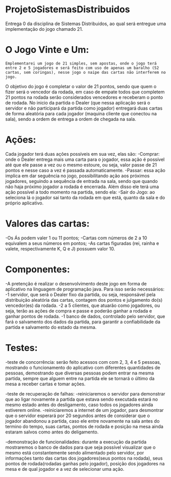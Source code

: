 # ProjetoSistemasDistribuidos
Entrega 0 da disciplina de Sistemas Distribuidos, ao qual será entregue uma implementação do jogo chamado 21.

# O Jogo Vinte e Um:
	Emplementarei um jogo de 21 simples, sem apostas, onde o jogo terá entre 2 e 5 jogadores e será feito com uso de apenas um baralho (52 cartas, sem coringas), nesse jogo o naipe das cartas não interferem no jogo.
   O objetivo do jogo é completar o valor de 21 pontos, sendo que quem o fizer será o vencedor da rodada, em caso de empate todos que completem 21 pontos na rodada serão considerados vencedores e receberam o ponto de rodada.
   No inicio da partida o Dealer (que nessa aplicação será o servidor e não participará da partida como jogador) entregará duas cartas de forma aleatória para cada jogador (maquina cliente que conectou na sala), sendo a ordem de entrega a ordem de chegada na sala.

# Ações:
Cada jogador terá duas ações possíveis em sua vez, elas são:
-Comprar: onde o Dealer entrega mais uma carta para o jogador, essa ação é possível até que ele passe a vez ou o mesmo estoure, ou seja, valor passe de 21 pontos e nesse caso a vez é passada automaticamente.
-Passar: essa ação implica em dar seguência no jogo, possibilitando ação aos próximos jogadores, seguindo a sequência de entrada na sala, sendo que quando não haja próximo jogador a rodada é encerrada.
Além disso ele terá uma ação possível a todo momento na partida, sendo ela:
-Sair do Jogo: ao seleciona lá o jogador sai tanto da rodada em que está, quanto da sala e do próprio aplicativo.

# Valores das cartas:
-Os Ás podem valer 1 ou 11 pontos;
-Cartas com números de 2 a 10 equivalem a seus números em pontos;
-As cartas figuradas (rei, rainha e valete, respectivamente K, Q e J) possuem valor 10.

# Componentes:
-A pretenção é realizar o desenvolvimento deste jogo em forma de aplicativo na linguagem de programação java. Para isso serão necessários:
   -1 servidor, que será o Dealer fixo da partida, ou seja, responsável pela distribuição aleatória das cartas, contagem dos pontos e julgamento do(s) vencedor(es) da rodada.
   -2 a 5 clientes, que atuarão como jogadores, ou seja, terão as ações de compra e passe e poderão ganhar a rodada e ganhar pontos de rodada.
   -1 banco de dados, controlado pelo servidor, que fará o salvamento dos dados da partida, para garantir a confiabilidade da partida e salvamento do estado da mesma.

# Testes:

-teste de concorrência: serão feito acessos com com 2, 3, 4 e 5 pessoas, mostrando o funcionamento do aplicativo com diferentes quantidades de pessoas, demostrando que diversas pessoas podem entrar na mesma partida, sempre que alguem entre na partida ele se tornará o último da mesa a receber cartas e tomar ações.

-teste de recuperação de falhas:
   -reiniciaremos o servidor para demonstrar que ao ligar novamente a partida que estava sendo executada estará no mesmo estado antes do desligamento, caso todos os jogadores ainda estiverem online.
   -reiniciaremos a internet de um jogador, para desmontrar que o servidor esperará por 20 segundos antes de considerar que o jogador abandonou a partida, caso ele entre novamente na sala antes do termino do tempo, suas cartas, pontos de rodada e posição na mesa ainda estaram salvos como antes do deligamento.

-demonstração de funcionalidades: durante a execução da partida mostraremos o banco de dados para que seja possível visualizar que o mesmo está constantemente sendo alimentado pelo servidor, por informações tanto das cartas dos jogadores(seus pontos na rodada), seus pontos de rodada(rodadas ganhas pelo jogador), posição dos jogadores na mesa e de qual jogador e a vez de selecionar uma ação.
